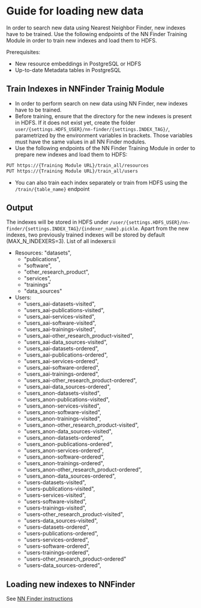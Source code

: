 # Guide for loading new data

In order to search new data using Nearest Neighbor Finder, new indexes have to be trained. Use the following endpoints of the NN Finder Training Module in order to train new indexes and load them to HDFS.

Prerequisites:
- New resource embeddings in PostgreSQL or HDFS
- Up-to-date Metadata tables in PostgreSQL

## Train Indexes in NNFinder Trainig Module
- In order to perform search on new data using NN Finder, new indexes have to be trained.
- Before training, ensure that the directory for the new indexes is present in HDFS. If it does not exist yet, create the folder `user/{settings.HDFS_USER}/nn-finder/{settings.INDEX_TAG}/`, parametrized by the environment variables in brackets. Those variables must have the same values in all NN Finder modules.
- Use the following endpoints of the NN Finder Training Module in order to prepare new indexes and load them to HDFS:

```bash
PUT https://{Training Module URL}/train_all/resources
PUT https://{Training Module URL}/train_all/users
```

- You can also train each index separately or train from HDFS using the `/train/{table_name}` endpoint

## Output

The indexes will be stored in HDFS under `/user/{settings.HDFS_USER}/nn-finder/{settings.INDEX_TAG}/{indexer_name}.pickle`.
Apart from the new indexes, two previously trained indexes will be stored by default (MAX_N_INDEXERS=3).
List of all indexers:ii
- Resources: "datasets",
  - "publications",
  - "software",
  - "other_research_product",
  - "services",
  - "trainings"
  - "data_sources"
- Users:
  - "users_aai-datasets-visited",
  - "users_aai-publications-visited",
  - "users_aai-services-visited",
  - "users_aai-software-visited",
  - "users_aai-trainings-visited",
  - "users_aai-other_research_product-visited",
  - "users_aai-data_sources-visited",
  - "users_aai-datasets-ordered",
  - "users_aai-publications-ordered",
  - "users_aai-services-ordered",
  - "users_aai-software-ordered",
  - "users_aai-trainings-ordered",
  - "users_aai-other_research_product-ordered",
  - "users_aai-data_sources-ordered",
  - "users_anon-datasets-visited",
  - "users_anon-publications-visited",
  - "users_anon-services-visited",
  - "users_anon-software-visited",
  - "users_anon-trainings-visited",
  - "users_anon-other_research_product-visited",
  - "users_anon-data_sources-visited",
  - "users_anon-datasets-ordered",
  - "users_anon-publications-ordered",
  - "users_anon-services-ordered",
  - "users_anon-software-ordered",
  - "users_anon-trainings-ordered",
  - "users_anon-other_research_product-ordered",
  - "users_anon-data_sources-ordered",
  - "users-datasets-visited",
  - "users-publications-visited",
  - "users-services-visited",
  - "users-software-visited",
  - "users-trainings-visited",
  - "users-other_research_product-visited",
  - "users-data_sources-visited",
  - "users-datasets-ordered",
  - "users-publications-ordered",
  - "users-services-ordered",
  - "users-software-ordered",
  - "users-trainings-ordered",
  - "users-other_research_product-ordered"
  - "users-data_sources-ordered",

## Loading new indexes to NNFinder
See [NN Finder instructions](https://git.man.poznan.pl/stash/projects/EOSC-RS/repos/nearest-neighbor-finder/browse/LOAD_NEW_DATA.md)

